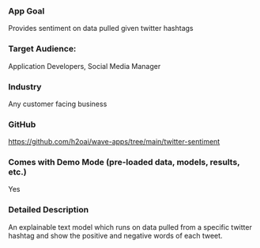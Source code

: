 ### App Goal
Provides sentiment on data pulled given twitter hashtags 

### Target Audience:
Application Developers, Social Media Manager

### Industry
Any customer facing business 

### GitHub
https://github.com/h2oai/wave-apps/tree/main/twitter-sentiment

### Comes with Demo Mode (pre-loaded data, models, results, etc.)
Yes

### Detailed Description
An explainable text model which runs on data pulled from a specific twitter hashtag and show the positive and negative words of each tweet.
